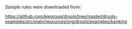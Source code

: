 Sample rules were downloaded from:

https://github.com/kiegroup/drools/tree/master/drools-examples/src/main/resources/org/drools/examples/banking
